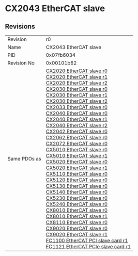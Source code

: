 # CX2043 EtherCAT slave

## Revisions
<table>
<tr>
<td>Revision</td>
<td>r0</td>
</tr>
<tr>
<td>Name</td>
<td>CX2043 EtherCAT slave</td>
</tr>
<tr>
<td>PID</td>
<td>0x07fb6034</td>
</tr>
<tr>
<td>Revision No</td>
<td>0x00101b82</td>
</tr>
<tr>
<td>Same PDOs as</td>
<td><a href="CX2020+EtherCAT+slave.md">CX2020 EtherCAT slave r0</a><br/><a href="CX2020+EtherCAT+slave.md">CX2020 EtherCAT slave r1</a><br/><a href="CX2020+EtherCAT+slave.md">CX2020 EtherCAT slave r2</a><br/><a href="CX2030+EtherCAT+slave.md">CX2030 EtherCAT slave r0</a><br/><a href="CX2030+EtherCAT+slave.md">CX2030 EtherCAT slave r1</a><br/><a href="CX2030+EtherCAT+slave.md">CX2030 EtherCAT slave r2</a><br/><a href="CX2033+EtherCAT+slave.md">CX2033 EtherCAT slave r0</a><br/><a href="CX2040+EtherCAT+slave.md">CX2040 EtherCAT slave r0</a><br/><a href="CX2040+EtherCAT+slave.md">CX2040 EtherCAT slave r1</a><br/><a href="CX2040+EtherCAT+slave.md">CX2040 EtherCAT slave r2</a><br/><a href="CX2042+EtherCAT+slave.md">CX2042 EtherCAT slave r0</a><br/><a href="CX2062+EtherCAT+slave.md">CX2062 EtherCAT slave r0</a><br/><a href="CX2072+EtherCAT+slave.md">CX2072 EtherCAT slave r0</a><br/><a href="CX5010+EtherCAT+slave.md">CX5010 EtherCAT slave r0</a><br/><a href="CX5010+EtherCAT+slave.md">CX5010 EtherCAT slave r1</a><br/><a href="CX5020+EtherCAT+slave.md">CX5020 EtherCAT slave r0</a><br/><a href="CX5020+EtherCAT+slave.md">CX5020 EtherCAT slave r1</a><br/><a href="CX5110+EtherCAT+slave.md">CX5110 EtherCAT slave r0</a><br/><a href="CX5120+EtherCAT+slave.md">CX5120 EtherCAT slave r0</a><br/><a href="CX5130+EtherCAT+slave.md">CX5130 EtherCAT slave r0</a><br/><a href="CX5140+EtherCAT+slave.md">CX5140 EtherCAT slave r0</a><br/><a href="CX5230+EtherCAT+slave.md">CX5230 EtherCAT slave r0</a><br/><a href="CX5240+EtherCAT+slave.md">CX5240 EtherCAT slave r0</a><br/><a href="CX8010+EtherCAT+slave.md">CX8010 EtherCAT slave r0</a><br/><a href="CX8010+EtherCAT+slave.md">CX8010 EtherCAT slave r1</a><br/><a href="CX8110+EtherCAT+slave.md">CX8110 EtherCAT slave r0</a><br/><a href="CX9020+EtherCAT+slave.md">CX9020 EtherCAT slave r0</a><br/><a href="CX9020+EtherCAT+slave.md">CX9020 EtherCAT slave r1</a><br/><a href="FC1100+EtherCAT+PCI+slave+card.md">FC1100 EtherCAT PCI slave card r1</a><br/><a href="FC1121+EtherCAT+PCIe+slave+card.md">FC1121 EtherCAT PCIe slave card r1</a></td>
</tr>
</table>
